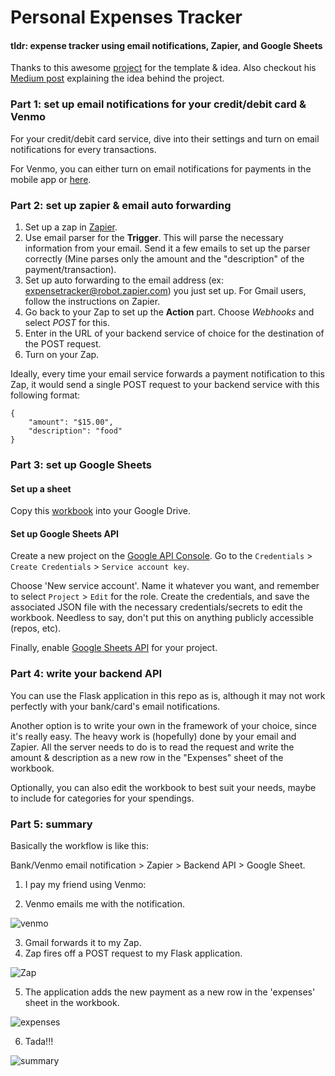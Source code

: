 # Personal Expenses Tracker

#### tldr: expense tracker using email notifications, Zapier, and Google Sheets

Thanks to this awesome [project](https://github.com/j-c-peters/spending-tracker) for the template & idea. Also checkout his [Medium post](https://medium.com/swlh/how-i-got-control-of-my-spending-with-a-couple-no-code-services-and-only-100-lines-of-python-code-36c8ac75f670) explaining the idea behind the project.

### Part 1: set up email notifications for your credit/debit card & Venmo

For your credit/debit card service, dive into their settings and turn on email notifications for every transactions.


For Venmo, you can either turn on email notifications for payments in the mobile app or [here](https://help.venmo.com/hc/en-us/articles/217532247-Edit-Account-Settings).


### Part 2: set up zapier & email auto forwarding
1. Set up a zap in [Zapier](https://zapier.com).
2. Use email parser for the **Trigger**. This will parse the necessary information from your email. Send it a few emails to set up the parser correctly (Mine parses only the amount and the "description" of the payment/transaction).
3. Set up auto forwarding to the email address (ex: expensetracker@robot.zapier.com) you just set up. For Gmail users, follow the instructions on Zapier.
4. Go back to your Zap to set up the **Action** part. Choose *Webhooks* and select *POST* for this.
5. Enter in the URL of your backend service of choice for the destination of the POST request. 
6. Turn on your Zap. 

Ideally, every time your email service forwards a payment notification to this Zap, it would send a single POST request to your backend service with this following format:
```
{
	"amount": "$15.00",
    "description": "food"
}
```

### Part 3: set up Google Sheets

#### Set up a sheet

Copy this [workbook](https://docs.google.com/spreadsheets/d/1o6o5-q1O2rX9Ikv6kUx4_Gr1T0PAmeFwk4DYnu7NoKE/edit#gid=0) into your Google Drive.

#### Set up Google Sheets API

Create a new project on the [Google API Console](https://console.google.developers.com). Go to the `Credentials` > `Create Credentials` > `Service account key`.

Choose 'New service account'. Name it whatever you want, and remember to select `Project` > `Edit` for the role. Create the credentials,  and save the associated JSON file with the necessary credentials/secrets to edit the workbook. Needless to say, don't put this on anything publicly accessible (repos, etc).

Finally, enable [Google Sheets API](https://console.developers.google.com/apis/api/sheets.googleapis.com) for your project.

### Part 4: write your backend API

You can use the Flask application in this repo as is, although it may not work perfectly with your bank/card's email notifications.

Another option is to write your own in the framework of your choice, since it's really easy. The heavy work is (hopefully) done by your email and Zapier. All the server needs to do is to read the request and write the amount & description as a new row in the "Expenses" sheet of the workbook.

Optionally, you can also edit the workbook to best suit your needs, maybe to include for categories for your spendings.

### Part 5: summary

Basically the workflow is like this:

Bank/Venmo email notification > Zapier > Backend API > Google Sheet.

1. I pay my friend using Venmo:

2. Venmo emails me with the notification.

![venmo](https://imgur.com/6IxFzJL.png)

3. Gmail forwards it to my Zap.
4. Zap fires off a POST request to my Flask application.

![Zap](https://imgur.com/k4ICw0D.png)

5. The application adds the new payment as a new row in the 'expenses' sheet in the workbook.

![expenses](https://imgur.com/XDgBrFH.png)

6. Tada!!!

![summary](https://imgur.com/WdMBW2y.png)